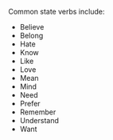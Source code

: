 Common state verbs include:
- Believe
- Belong
- Hate
- Know
- Like
- Love
- Mean
- Mind
- Need
- Prefer
- Remember
- Understand
- Want